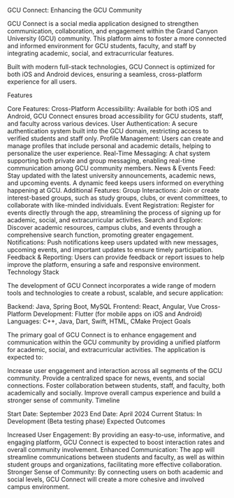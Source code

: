 GCU Connect: Enhancing the GCU Community

GCU Connect is a social media application designed to strengthen communication, collaboration, and engagement within the Grand Canyon University (GCU) community. This platform aims to foster a more connected and informed environment for GCU students, faculty, and staff by integrating academic, social, and extracurricular features.

Built with modern full-stack technologies, GCU Connect is optimized for both iOS and Android devices, ensuring a seamless, cross-platform experience for all users.

Features

Core Features:
Cross-Platform Accessibility:
Available for both iOS and Android, GCU Connect ensures broad accessibility for GCU students, staff, and faculty across various devices.
User Authentication:
A secure authentication system built into the GCU domain, restricting access to verified students and staff only.
Profile Management:
Users can create and manage profiles that include personal and academic details, helping to personalize the user experience.
Real-Time Messaging:
A chat system supporting both private and group messaging, enabling real-time communication among GCU community members.
News & Events Feed:
Stay updated with the latest university announcements, academic news, and upcoming events. A dynamic feed keeps users informed on everything happening at GCU.
Additional Features:
Group Interactions:
Join or create interest-based groups, such as study groups, clubs, or event committees, to collaborate with like-minded individuals.
Event Registration:
Register for events directly through the app, streamlining the process of signing up for academic, social, and extracurricular activities.
Search and Explore:
Discover academic resources, campus clubs, and events through a comprehensive search function, promoting greater engagement.
Notifications:
Push notifications keep users updated with new messages, upcoming events, and important updates to ensure timely participation.
Feedback & Reporting:
Users can provide feedback or report issues to help improve the platform, ensuring a safe and responsive environment.
Technology Stack

The development of GCU Connect incorporates a wide range of modern tools and technologies to create a robust, scalable, and secure application:

Backend: Java, Spring Boot, MySQL
Frontend: React, Angular, Vue
Cross-Platform Development: Flutter (for mobile apps on iOS and Android)
Languages: C++, Java, Dart, Swift, HTML, CMake
Project Goals

The primary goal of GCU Connect is to enhance engagement and communication within the GCU community by providing a unified platform for academic, social, and extracurricular activities. The application is expected to:

Increase user engagement and interaction across all segments of the GCU community.
Provide a centralized space for news, events, and social connections.
Foster collaboration between students, staff, and faculty, both academically and socially.
Improve overall campus experience and build a stronger sense of community.
Timeline

Start Date: September 2023
End Date: April 2024
Current Status: In Development (Beta testing phase)
Expected Outcomes

Increased User Engagement:
By providing an easy-to-use, informative, and engaging platform, GCU Connect is expected to boost interaction rates and overall community involvement.
Enhanced Communication:
The app will streamline communications between students and faculty, as well as within student groups and organizations, facilitating more effective collaboration.
Stronger Sense of Community:
By connecting users on both academic and social levels, GCU Connect will create a more cohesive and involved campus environment.
